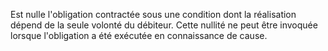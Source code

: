 Est nulle l'obligation contractée sous une condition dont la réalisation dépend de la seule volonté du débiteur. Cette nullité ne peut être invoquée lorsque l'obligation a été exécutée en connaissance de cause.

